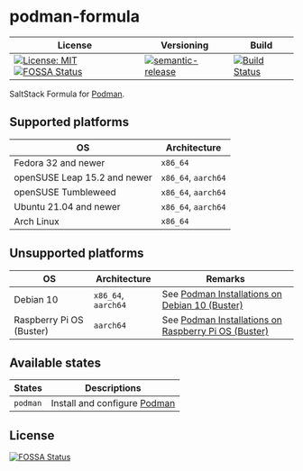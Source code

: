 # podman-formula

| License | Versioning | Build |
| ------- | ---------- | ----- |
| [![License: MIT](https://img.shields.io/badge/License-MIT-yellow.svg)](https://opensource.org/licenses/MIT) [![FOSSA Status](https://app.fossa.com/api/projects/git%2Bgithub.com%2Fextra2000%2Fpodman-formula.svg?type=shield)](https://app.fossa.com/projects/git%2Bgithub.com%2Fextra2000%2Fpodman-formula?ref=badge_shield) | [![semantic-release](https://img.shields.io/badge/%20%20%F0%9F%93%A6%F0%9F%9A%80-semantic--release-e10079.svg)](https://github.com/semantic-release/semantic-release) | [![Build Status](https://travis-ci.com/extra2000/podman-formula.svg?branch=master)](https://travis-ci.com/extra2000/podman-formula) |

SaltStack Formula for [Podman](https://podman.io/).


## Supported platforms

| OS | Architecture |
| -- | ------------ |
| Fedora 32 and newer | `x86_64` |
| openSUSE Leap 15.2 and newer | `x86_64`, `aarch64` |
| openSUSE Tumbleweed | `x86_64`, `aarch64` |
| Ubuntu 21.04 and newer | `x86_64`, `aarch64` |
| Arch Linux | `x86_64` |


## Unsupported platforms

| OS | Architecture | Remarks |
| -- | ------------ | ------- |
| Debian 10 | `x86_64`, `aarch64` | See [Podman Installations on Debian 10 (Buster)](docs/debian-10-installations.md) |
| Raspberry Pi OS (Buster) | `aarch64` | See [Podman Installations on Raspberry Pi OS (Buster)](docs/rpi-buster-installations.md) |


## Available states

| States | Descriptions |
| ------ | ------------ |
| `podman` | Install and configure [Podman](https://podman.io/) |


## License

[![FOSSA Status](https://app.fossa.com/api/projects/git%2Bgithub.com%2Fextra2000%2Fpodman-formula.svg?type=large)](https://app.fossa.com/projects/git%2Bgithub.com%2Fextra2000%2Fpodman-formula?ref=badge_large)
